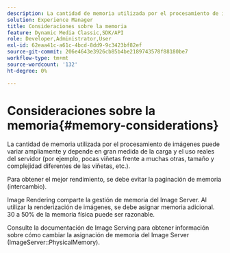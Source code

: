 ```yaml
---
description: La cantidad de memoria utilizada por el procesamiento de imágenes puede variar ampliamente y depende en gran medida de la carga y el uso reales del servidor (por ejemplo, pocas viñetas frente a muchas otras, tamaño y complejidad diferentes de las viñetas, etc.).
solution: Experience Manager
title: Consideraciones sobre la memoria
feature: Dynamic Media Classic,SDK/API
role: Developer,Administrator,User
exl-id: 62eaa41c-a61c-4bcd-8dd9-9c3423bf82ef
source-git-commit: 206e4643e3926cb85b4be2189743578f88180be7
workflow-type: tm+mt
source-wordcount: '132'
ht-degree: 0%

---
```


# Consideraciones sobre la memoria{#memory-considerations}

La cantidad de memoria utilizada por el procesamiento de imágenes puede variar ampliamente y depende en gran medida de la carga y el uso reales del servidor (por ejemplo, pocas viñetas frente a muchas otras, tamaño y complejidad diferentes de las viñetas, etc.).

Para obtener el mejor rendimiento, se debe evitar la paginación de memoria (intercambio).

Image Rendering comparte la gestión de memoria del Image Server. Al utilizar la renderización de imágenes, se debe asignar memoria adicional. 30 a 50% de la memoria física puede ser razonable.

Consulte la documentación de Image Serving para obtener información sobre cómo cambiar la asignación de memoria del Image Server (ImageServer::PhysicalMemory).
